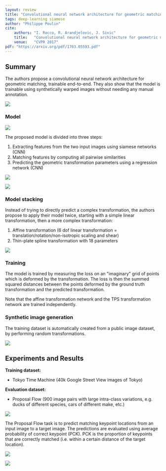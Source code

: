 ```yaml
---
layout: review
title: "Convolutional neural network architecture for geometric matching"
tags: deep-learning siamese
author: "Philippe Poulin"
cite:
    authors: "I. Rocco, R. Arandjelovic, J. Sivic"
    title:   "Convolutional neural network architecture for geometric matching"
    venue:   "CVPR 2017"
pdf: "https://arxiv.org/pdf/1703.05593.pdf"
---
```


## Summary

The authors propose a convolutional neural network architecture for geometric matching, trainable end-to-end. They also show that the model is trainable using synthetically warped images without needing any manual annotation.

![](/article/images/conv-geometric-matching/figure1.png)


### Model

![](/article/images/conv-geometric-matching/figure2.png)

The proposed model is divided into three steps:
1. Extracting features from the two input images using siamese networks (CNN)
2. Matching features by computing all pairwise similarities
3. Predicting the geometric transformation parameters using a regression network (CNN)

![](/article/images/conv-geometric-matching/figure3.png)

![](/article/images/conv-geometric-matching/equation1.png)


### Model stacking

Instead of trying to directly predict a complex transformation, the authors propose to apply their model twice, starting with a simple linear transformation, then a more complex transformation:

1. Affine transformation (6 dof linear transformation = translation/rotation/non-isotropic scaling and shear)
2. Thin-plate spline transformation with 18 parameters

![](/article/images/conv-geometric-matching/figure5.png)


### Training

The model is trained by measuring the loss on an "imaginary" grid of points which is deformed by the transformation. The loss is then the summed squared distances between the points deformed by the ground truth transformation and the predicted transformation.

Note that the affine transformation network and the TPS transformation network are trained independently.


### Synthetic image generation

The training dataset is automatically created from a public image dataset, by performing random transformations.

![](/article/images/conv-geometric-matching/figure6.png)


## Experiments and Results

**Training dataset:** 
- Tokyo Time Machine (40k Google Street View images of Tokyo)

**Evaluation dataset:** 
- Proposal Flow (900 image pairs with large intra-class variations, e.g. ducks of different species, cars of different make, etc.)

![](/article/images/conv-geometric-matching/figure9.png)

The Proposal Flow task is to predict matching keypoint locations from an input image to a target image. The predictions are evaluated using average probability of correct keypoint (PCK). PCK is the proportion of keypoints that are correctly matched (i.e. within a certain distance of the target location).

![](/article/images/conv-geometric-matching/table1.png)

![](/article/images/conv-geometric-matching/figure8.png)
